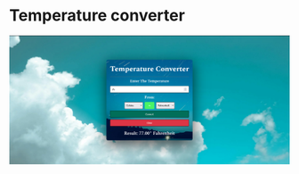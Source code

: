 # Temperature converter

![screenshot](https://github.com/Vishal02-wish/Temperature-converter/blob/c41d593c0cdcaf810ee3aa7df2b2496c9df9e6a9/Images/Screenshot%202024-06-09%20161111.png?raw=true)